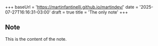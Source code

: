 +++
baseUrl = 'https://martinfantinelli.github.io/martindev/'
date = '2025-07-27T16:16:31-03:00'
draft = true
title = 'The only note'
+++

## Note

This is the content of the note.
